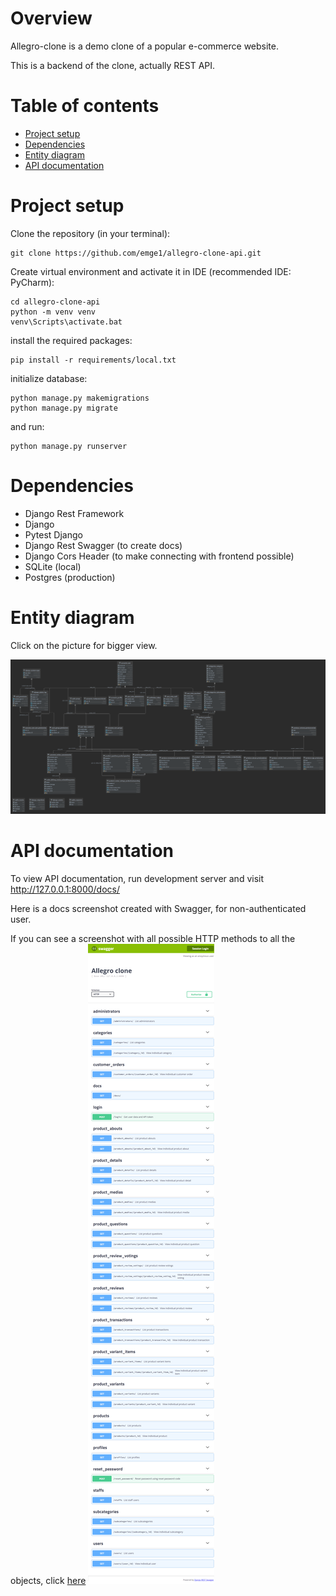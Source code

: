 # Overview

Allegro-clone is a demo clone of a popular e-commerce website.

This is a backend of the clone, actually REST API.

# Table of contents

* [Project setup](#project-setup)
* [Dependencies](#dependencies)
* [Entity diagram](#entity-diagram)
* [API documentation](#api-documentation)

# Project setup

Clone the repository (in your terminal):

```
git clone https://github.com/emge1/allegro-clone-api.git
```

Create virtual environment and activate it in IDE (recommended IDE: PyCharm):

```
cd allegro-clone-api
python -m venv venv
venv\Scripts\activate.bat
```

install the required packages:

```
pip install -r requirements/local.txt
```

initialize database:

```
python manage.py makemigrations
python manage.py migrate
```

and run:
```
python manage.py runserver
```

# Dependencies
* Django Rest Framework
* Django
* Pytest Django
* Django Rest Swagger (to create docs)
* Django Cors Header (to make connecting with frontend possible)
* SQLite (local)
* Postgres (production)

# Entity diagram 
Click on the picture for bigger view.

![Entity diagram](media/entity_diagram.png)

# API documentation

To view API documentation, run development server and visit http://127.0.0.1:8000/docs/

Here is a docs screenshot created with Swagger, for non-authenticated user.

If you can see a screenshot with all possible HTTP methods to all the objects, click [here](media/127.0.0.1_8000_docs_.png)
![Swagger docs, non-authenticated](media/127.0.0.1_8000_docs_swagger.png)
